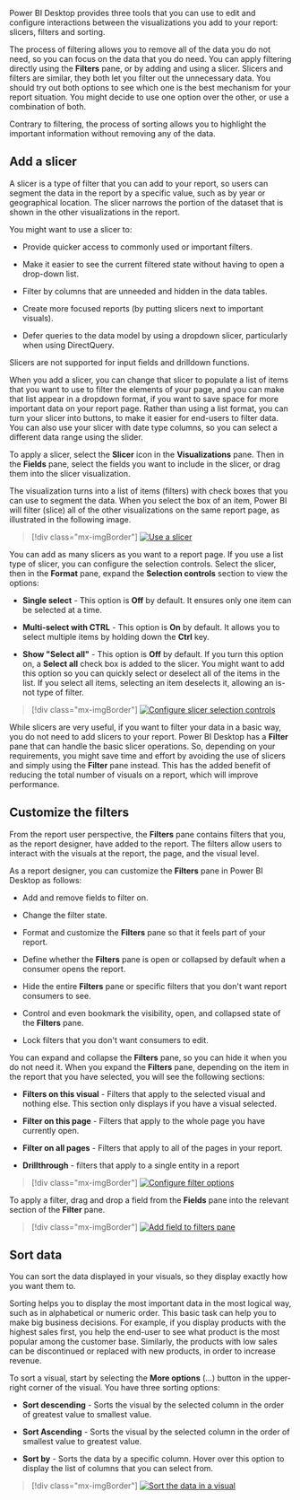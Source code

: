 Power BI Desktop provides three tools that you can use to edit and configure interactions between the visualizations you add to your report: slicers, filters and sorting.

The process of filtering allows you to remove all of the data you do not need, so you can focus on the data that you do need. You can apply filtering directly using the **Filters** pane, or by adding and using a slicer. Slicers and filters are similar, they both let you filter out the unnecessary data. You should try out both options to see which one is the best mechanism for your report situation. You might decide to use one option over the other, or use a combination of both.

Contrary to filtering, the process of sorting allows you to highlight the important information without removing any of the data.

## Add a slicer

A slicer is a type of filter that you can add to your report, so users can segment the data in the report by a specific value, such as by year or geographical location. The slicer narrows the portion of the dataset that is shown in the other visualizations in the report.

You might want to use a slicer to:

-   Provide quicker access to commonly used or important filters.

-   Make it easier to see the current filtered state without having to open a drop-down list.

-   Filter by columns that are unneeded and hidden in the data tables.

-   Create more focused reports (by putting slicers next to important visuals).

-   Defer queries to the data model by using a dropdown slicer, particularly when using DirectQuery.

Slicers are not supported for input fields and drilldown functions.

When you add a slicer, you can change that slicer to populate a list of items that you want to use to filter the elements of your page, and you can make that list appear in a dropdown format, if you want to save space for more important data on your report page. Rather than using a list format, you can turn your slicer into buttons, to make it easier for end-users to filter data. You can also use your slicer with date type columns, so you can select a different data range using the slider.

To apply a slicer, select the **Slicer** icon in the **Visualizations** pane. Then in the **Fields** pane, select the fields you want to include in the slicer, or drag them into the slicer visualization.

The visualization turns into a list of items (filters) with check boxes that you can use to segment the data. When you select the box of an item, Power BI will filter (slice) all of the other visualizations on the same report page, as illustrated in the following image.

> [!div class="mx-imgBorder"]
> [![Use a slicer](../media/8-use-slicer-ss.png)](../media/8-use-slicer-ss.png#lightbox)

You can add as many slicers as you want to a report page. If you use a list type of slicer, you can configure the selection controls. Select the slicer, then in the **Format** pane, expand the **Selection controls** section to view the options:

-   **Single select** - This option is **Off** by default. It ensures only one item can be selected at a time.

-   **Multi-select with CTRL** - This option is **On** by default. It allows you to select multiple items by holding down the **Ctrl** key.

-   **Show "Select all"** - This option is **Off** by default. If you turn this option on, a **Select all** check box is added to the slicer. You might want to add this option so you can quickly select or deselect all of the items in the list. If you select all items, selecting an item deselects it, allowing an is-not type of filter.

> [!div class="mx-imgBorder"]
> [![Configure slicer selection controls](../media/8-configure-slicer-controls-ss.png)](../media/8-configure-slicer-controls-ss.png#lightbox)

While slicers are very useful, if you want to filter your data in a basic way, you do not need to add slicers to your report. Power BI Desktop has a **Filter** pane that can handle the basic slicer operations. So, depending on your requirements, you might save time and effort by avoiding the use of slicers and simply using the **Filter** pane instead. This has the added benefit of reducing the total number of visuals on a report, which will improve performance.

## Customize the filters

From the report user perspective, the **Filters** pane contains filters that you, as the report designer, have added to the report. The filters allow users to interact with the visuals at the report, the page, and the visual level.

As a report designer, you can customize the **Filters** pane in Power BI Desktop as follows:

-   Add and remove fields to filter on.

-   Change the filter state.

-   Format and customize the **Filters** pane so that it feels part of your report.

-   Define whether the **Filters** pane is open or collapsed by default when a consumer opens the report.

-   Hide the entire **Filters** pane or specific filters that you don't want report consumers to see.

-   Control and even bookmark the visibility, open, and collapsed state of the **Filters** pane.

-   Lock filters that you don't want consumers to edit.

You can expand and collapse the **Filters** pane, so you can hide it when you do not need it. When you expand the **Filters** pane, depending on the item in the report that you have selected, you will see the following sections:

-   **Filters on this visual** - Filters that apply to the selected visual and nothing else. This section only displays if you have a visual selected.

-   **Filter on this page** - Filters that apply to the whole page you have currently open.

-   **Filter on all pages** - Filters that apply to all of the pages in your report.

-   **Drillthrough** - filters that apply to a single entity in a report

> [!div class="mx-imgBorder"]
> [![Configure filter options](../media/8-configure-filter-options-ss.png)](../media/8-configure-filter-options-ss.png#lightbox)

To apply a filter, drag and drop a field from the **Fields** pane into the relevant section of the **Filter** pane.

> [!div class="mx-imgBorder"]
> [![Add field to filters pane](../media/8-add-field-filters-pane-ssm.png)](../media/8-add-field-filters-pane-ssm.png#lightbox)

## Sort data

You can sort the data displayed in your visuals, so they display exactly how you want them to.

Sorting helps you to display the most important data in the most logical way, such as in alphabetical or numeric order. This basic task can help you to make big business decisions. For example, if you display products with the highest sales first, you help the end-user to see what product is the most popular among the customer base. Similarly, the products with low sales can be discontinued or replaced with new products, in order to increase revenue.

To sort a visual, start by selecting the **More options** (...) button in the upper-right corner of the visual. You have three sorting options:

-   **Sort descending** - Sorts the visual by the selected column in the order of greatest value to smallest value.

-   **Sort Ascending** - Sorts the visual by the selected column in the order of smallest value to greatest value.

-   **Sort by** - Sorts the data by a specific column. Hover over this option to display the list of columns that you can select from.

> [!div class="mx-imgBorder"]
> [![Sort the data in a visual](../media/8-sort-visual-data-ss.png)](../media/8-sort-visual-data-ss.png#lightbox)